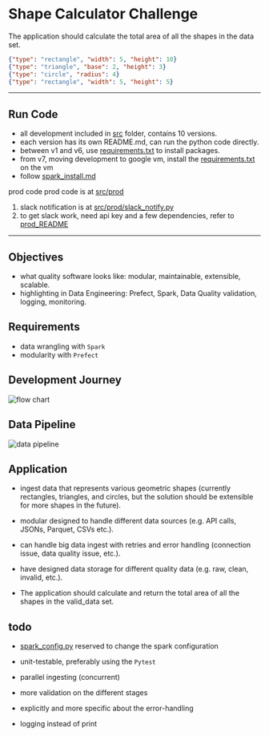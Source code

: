 # Shape Calculator Challenge

The application should calculate the total area of all the shapes in the data set.
```json lines
{"type": "rectangle", "width": 5, "height": 10}
{"type": "triangle", "base": 2, "height": 3}
{"type": "circle", "radius": 4}
{"type": "rectangle", "width": 5, "height": 5}
```
---
## Run Code
- all development included in [src](./src/) folder, contains 10 versions.
- each version has its own README.md, can run the python code directly.
- between v1 and v6, use [requirements.txt](./requirements.txt) to install packages.
- from v7, moving development to google vm, install the [requirements.txt](./requirements.txt) on the vm
- follow [spark_install.md](./src/v7-spark/spark_install.md)


prod code 
prod code is at [src/prod](./src/prod)
1. slack notification is at [src/prod/slack_notify.py](./src/prod/slack_notify.py)
2. to get slack work, need api key and a few dependencies, refer to [prod_README](./src/prod/README.md)

---

## Objectives
- what quality software looks like: modular, maintainable, extensible, scalable.
- highlighting in Data Engineering: Prefect, Spark, Data Quality validation, logging, monitoring.

## Requirements
- data wrangling with `Spark`
- modularity with `Prefect`

## Development Journey
![flow chart](https://docs.google.com/drawings/d/1SGDb3KNLXFSUYwWvO6a0qC8zgM7em-NQSCHKC3uap-w/export/png)

## Data Pipeline
![data pipeline](https://docs.google.com/drawings/d/1xLOXTJa-m3XjzWLJRbIeHF4H7oYp-hqi3qMAA1fc91s/export/png)

## Application
- ingest data that represents various geometric shapes (currently rectangles, triangles, and circles, but the solution should be extensible for more shapes in the future).

- modular designed to handle different data sources (e.g. API calls, JSONs, Parquet, CSVs etc.).

- can handle big data ingest with retries and error handling (connection issue, data quality issue, etc.).

- have designed data storage for different quality data (e.g. raw, clean, invalid, etc.).

- The application should calculate and return the total area of all the shapes in the valid_data set.


## todo
- [spark_config.py](./src/prod/spark_config.py) reserved to change the spark configuration

- unit-testable, preferably using the `Pytest`

- parallel ingesting (concurrent)

- more validation on the different stages

- explicitly and more specific about the error-handling

- logging instead of print


